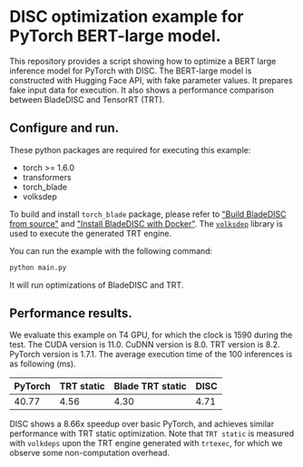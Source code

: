 # DISC optimization example for PyTorch BERT-large model.

This repository provides a script showing how to optimize a BERT large inference
model for PyTorch with DISC. The BERT-large model is constructed with Hugging
Face API, with fake parameter values. It prepares fake input data for execution.
It also shows a performance comparison between BladeDISC and TensorRT (TRT).


## Configure and run.

These python packages are required for executing this example:

- torch >= 1.6.0
- transformers
- torch_blade
- volksdep

To build and install `torch_blade` package, please refer to
["Build BladeDISC from source"](../../../../docs/build_from_source.md) and
["Install BladeDISC with Docker"](../../../../docs/install_with_docker.md).
The [`volksdep`](https://github.com/Media-Smart/volksdep) library is used to
execute the generated TRT engine.

You can run the example with the following command:

```bash
python main.py
```

It will run optimizations of BladeDISC and TRT.

## Performance results.

We evaluate this example on T4 GPU, for which the clock is 1590 during the test.
The CUDA version is 11.0. CuDNN version is 8.0. TRT version is 8.2. PyTorch
version is 1.7.1. The average execution time of the 100 inferences is as
following (ms).

| PyTorch | TRT static | Blade TRT static |  DISC  |
|---------|------------|------------------|--------|
|  40.77  |    4.56    |       4.30       |  4.71  |

DISC shows a 8.66x speedup over basic PyTorch, and achieves similar performance
with TRT static optimization. Note that `TRT static` is measured with `volkdeps`
upon the TRT engine generated with `trtexec`, for which we observe some
non-computation overhead.
